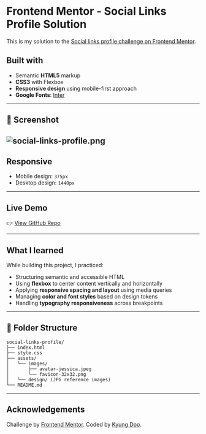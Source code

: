 #  Frontend Mentor - Social Links Profile Solution

This is my solution to the [Social links profile challenge on Frontend Mentor](https://www.frontendmentor.io/challenges/social-links-profile-UG32l9m6dQ).

##  Built with

* Semantic **HTML5** markup
* **CSS3** with Flexbox
* **Responsive design** using mobile-first approach
* **Google Fonts**: [Inter](https://fonts.google.com/specimen/Inter)

---

## 📸 Screenshot

![social-links-profile.png](../../../../../Downloads/social-links-profile.png)
---

##  Responsive

* Mobile design: `375px`
* Desktop design: `1440px`


---

##  Live Demo

👉 [View GitHub Repo](https://github.com/Mirandalaw/front-TIL/tree/main/social-links-profile-main/social-links-profile-main)

---

##  What I learned

While building this project, I practiced:

* Structuring semantic and accessible HTML
* Using **flexbox** to center content vertically and horizontally
* Applying **responsive spacing and layout** using media queries
* Managing **color and font styles** based on design tokens
* Handling **typography responsiveness** across breakpoints

---

## 📂 Folder Structure

```
social-links-profile/
├── index.html
├── style.css
├── assets/
│   └── images/
│       ├── avatar-jessica.jpeg
│       └── favicon-32x32.png
│   └── design/ (JPG reference images)
└── README.md
```

---

##  Acknowledgements

Challenge by [Frontend Mentor](https://www.frontendmentor.io?ref=challenge).
Coded by [Kyung Doo](https://github.com/Mirandalaw).
